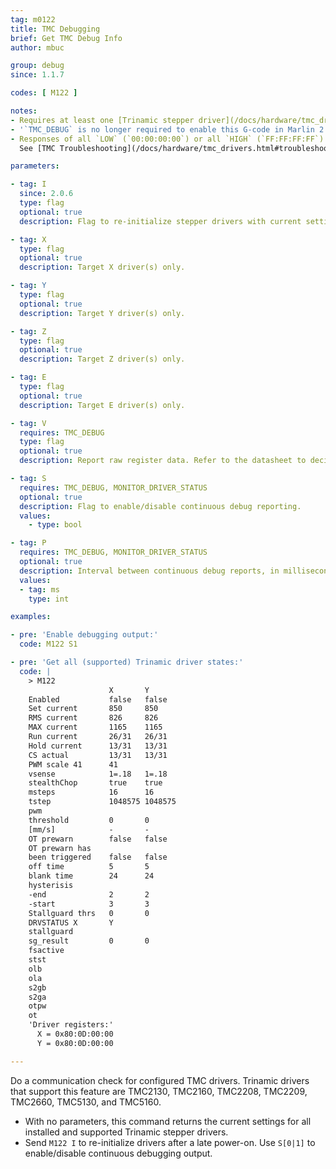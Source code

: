 ```yaml
---
tag: m0122
title: TMC Debugging
brief: Get TMC Debug Info
author: mbuc

group: debug
since: 1.1.7

codes: [ M122 ]

notes:
- Requires at least one [Trinamic stepper driver](/docs/hardware/tmc_drivers.html#supported-tmc-drivers-and-features) with SPI or UART connection.
- '`TMC_DEBUG` is no longer required to enable this G-code in Marlin 2.x, but enabling it produces an extended report.'
- Responses of all `LOW` (`00:00:00:00`) or all `HIGH` (`FF:FF:FF:FF`) are signs of a communication problem.<br/>
  See [TMC Troubleshooting](/docs/hardware/tmc_drivers.html#troubleshooting) for further information.

parameters:

- tag: I
  since: 2.0.6
  type: flag
  optional: true
  description: Flag to re-initialize stepper drivers with current settings.

- tag: X
  type: flag
  optional: true
  description: Target X driver(s) only.

- tag: Y
  type: flag
  optional: true
  description: Target Y driver(s) only.

- tag: Z
  type: flag
  optional: true
  description: Target Z driver(s) only.

- tag: E
  type: flag
  optional: true
  description: Target E driver(s) only.

- tag: V
  requires: TMC_DEBUG
  type: flag
  optional: true
  description: Report raw register data. Refer to the datasheet to decipher the report.

- tag: S
  requires: TMC_DEBUG, MONITOR_DRIVER_STATUS
  optional: true
  description: Flag to enable/disable continuous debug reporting.
  values:
    - type: bool

- tag: P
  requires: TMC_DEBUG, MONITOR_DRIVER_STATUS
  optional: true
  description: Interval between continuous debug reports, in milliseconds.
  values:
  - tag: ms
    type: int

examples:

- pre: 'Enable debugging output:'
  code: M122 S1

- pre: 'Get all (supported) Trinamic driver states:'
  code: |
    > M122
                      X       Y
    Enabled           false   false
    Set current       850     850
    RMS current       826     826
    MAX current       1165    1165
    Run current       26/31   26/31
    Hold current      13/31   13/31
    CS actual         13/31   13/31
    PWM scale 41      41
    vsense            1=.18   1=.18
    stealthChop       true    true
    msteps            16      16
    tstep             1048575 1048575
    pwm
    threshold         0       0
    [mm/s]            -       -
    OT prewarn        false   false
    OT prewarn has
    been triggered    false   false
    off time          5       5
    blank time        24      24
    hysterisis
    -end              2       2
    -start            3       3
    Stallguard thrs   0       0
    DRVSTATUS X       Y
    stallguard
    sg_result         0       0
    fsactive
    stst
    olb
    ola
    s2gb
    s2ga
    otpw
    ot
    'Driver registers:'
      X = 0x80:0D:00:00
      Y = 0x80:0D:00:00

---
```


Do a communication check for configured TMC drivers. Trinamic drivers that support this feature are TMC2130, TMC2160, TMC2208, TMC2209, TMC2660, TMC5130, and TMC5160.

- With no parameters, this command returns the current settings for all installed and supported Trinamic stepper drivers.
- Send `M122 I` to re-initialize drivers after a late power-on. Use `S[0|1]` to enable/disable continuous debugging output.
